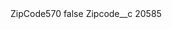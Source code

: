 <?xml version="1.0" encoding="UTF-8"?>
<CustomMetadata xmlns="http://soap.sforce.com/2006/04/metadata" xmlns:xsi="http://www.w3.org/2001/XMLSchema-instance" xmlns:xsd="http://www.w3.org/2001/XMLSchema">
    <label>ZipCode570</label>
    <protected>false</protected>
    <values>
        <field>Zipcode__c</field>
        <value xsi:type="xsd:string">20585</value>
    </values>
</CustomMetadata>
